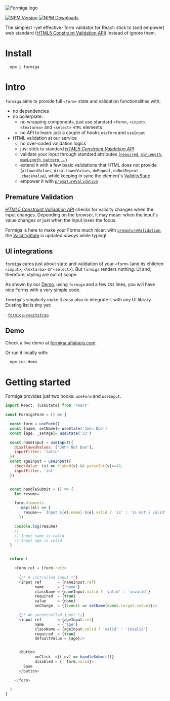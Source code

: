 ![Formiga logo](https://formiga.afialapis.com/logo.png)

[![NPM Version](https://badge.fury.io/js/formiga.svg)](https://www.npmjs.com/package/formiga)
[![NPM Downloads](https://img.shields.io/npm/dm/formiga.svg?style=flat)](https://www.npmjs.com/package/formiga)

The simplest -yet effective- form validator for React: stick to (and empower) web standard ([HTML5 Constraint Validation API](https://developer.mozilla.org/en-US/docs/Web/API/Constraint_validation)) instead of ignore them.


# Install

```
  npm i formiga
```

# Intro

`formiga` aims to provide full `<form>` state and validation functionalities with:

- no dependencies
- no boilerplate: 
  - no wrapping components, just use standard `<form>`, `<input>`, `<textarea>` and `<select>` `HTML` elements
  - no API to learn: just a couple of hooks `useForm` and `useInput`
- HTML validation at our service
  - no over-coded validation logics
  - just stick to standard [_HTML5 Constraint Validation API_](https://developer.mozilla.org/en-US/docs/Web/API/Constraint_validation)
  - validate your input through standard attributes [(`required`, `minLength`, `maxLength`, `pattern`, ...)](https://developer.mozilla.org/en-US/docs/Web/Guide/HTML/HTML5/Constraint_validation)
  - extend it with a few basic validations that HTML does not provide (`allowedValues`, `disallowedValues`, `doRepeat`, `doNotRepeat` ,`checkValue`), while keeping in sync the element's [ValidityState](https://developer.mozilla.org/en-US/docs/Web/API/ValidityState)
  - empower it with [`prematureValidation`](#premature-validation)

## Premature Validation

[_HTML5 Constraint Validation API_](https://developer.mozilla.org/en-US/docs/Web/API/Constraint_validation) checks for validity changes when the input changes. Depending on the browser, it may mean: when the input's value changes or just when the input loses the focus.

Formiga is here to make your Forms much nicer: with [`prematureValidation`](#premature-validation), the [ValidityState](https://developer.mozilla.org/en-US/docs/Web/API/ValidityState) is updated *always* while typing!


## UI integrations

`formiga` cares just about state and validation of your `<form>` (and its children 
`<input>`, `<textarea>` or `<select>`). But `formiga` renders nothing. UI and, therefore, 
styling are out of scope. 

As shown by our [Demo](#demo), using `formiga` and a few `CSS` lines, you will have nice Forms
with a very simple code.

`formiga`'s simplicity make it easy also to integrate it with any UI library. Existing list is tiny yet:

· [`formiga-reactstrap`](https://github.com/afialapis/formiga-reactstrap)


## Demo

Check a live demo at [formiga.afialapis.com](https://formiga.afialapis.com/demo).

Or run it locally with:

```
  npm run demo
```



# Getting started 

Formiga provides just two hooks: `useForm` and `useInput`.


```javascript
import React, {useState} from 'react'

const FormigaForm = () => {

  const form = useForm()
  const [name, setName]= useState('John Doe')
  const [age, _setAge]= useState('33') 

  const nameInput = useInput({
    disallowedValues: ["John Not Doe"],
    inputFilter: 'latin'
  })
  const ageInput = useInput({
    checkValue: (v) => !isNaN(v) && parseInt(v)>=18,
    inputFilter: 'int'
  })


  const handleSubmit = () => {
    let resume= ''

    form.elements
      .map((el) => {
        resume+= `Input ${el.name} ${el.valid ? 'is' : 'is not'} valid\n`
      })

    console.log(resume)
    //
    // Input name is valid
    // Input age is valid
  }


  return (  

    <form ref = {form.ref}>
        
      {/* A controlled input */}
      <input ref       = {nameInput.ref}
             name      = {'name'}
             className = {nameInput.valid ? 'valid' : 'invalid'}
             required  = {true}
             value     = {name}
             onChange  = {(event) => setName(event.target.value)}/>

      {/* An uncontrolled input */}
      <input ref       = {ageInput.ref}
             name      = {'age'}
             className = {ageInput.valid ? 'valid' : 'invalid'}
             required  = {true}
             defaultValue = {age}/>


      <button
             onClick  ={(_ev) => handleSubmit()}
             disabled = {! form.valid}>
        Save
      </button>

    </form>

  )
}          

```

